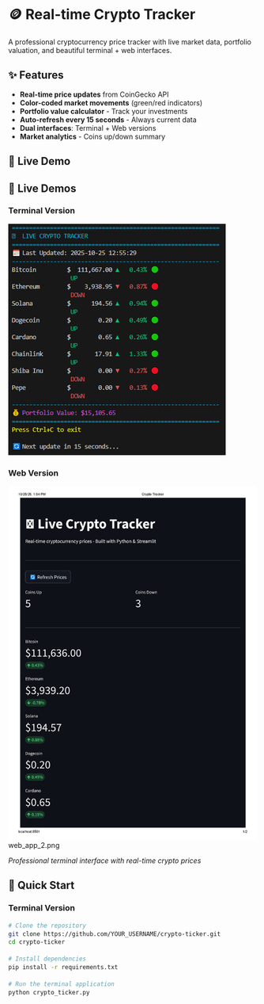 # 🪙 Real-time Crypto Tracker

A professional cryptocurrency price tracker with live market data, portfolio valuation, and beautiful terminal + web interfaces.

## ✨ Features
- **Real-time price updates** from CoinGecko API
- **Color-coded market movements** (green/red indicators)
- **Portfolio value calculator** - Track your investments
- **Auto-refresh every 15 seconds** - Always current data
- **Dual interfaces**: Terminal + Web versions
- **Market analytics** - Coins up/down summary

## 🎯 Live Demo

## 🎯 Live Demos

### Terminal Version
![Terminal Demo](Terminal-demo.png)

### Web Version  
![Web Demo](web_app.png)
web_app_2.png

*Professional terminal interface with real-time crypto prices*

## 🚀 Quick Start

### Terminal Version
```bash
# Clone the repository
git clone https://github.com/YOUR_USERNAME/crypto-ticker.git
cd crypto-ticker

# Install dependencies
pip install -r requirements.txt

# Run the terminal application
python crypto_ticker.py
